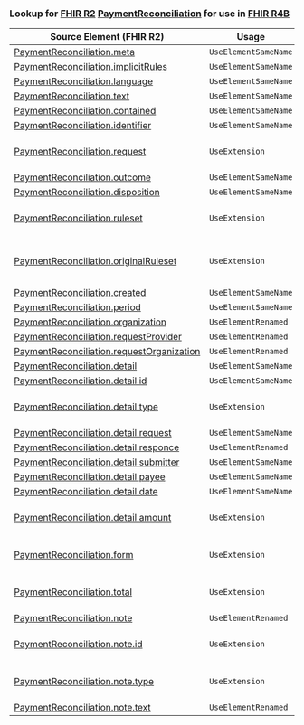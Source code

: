 ### Lookup for [FHIR R2](https://hl7.org/fhir/DSTU2/) [PaymentReconciliation](https://hl7.org/fhir/DSTU2/PaymentReconciliation.html) for use in [FHIR R4B](https://hl7.org/fhir/R4B/)

| Source Element (FHIR R2) | Usage | Target |
| -------------- | ----- | ------ |
| [PaymentReconciliation.meta](https://hl7.org/fhir/DSTU2/PaymentReconciliation.html#resource) | `UseElementSameName` | [PaymentReconciliation.meta](https://hl7.org/fhir/R4B/PaymentReconciliation.html#resource) |
| [PaymentReconciliation.implicitRules](https://hl7.org/fhir/DSTU2/PaymentReconciliation.html#resource) | `UseElementSameName` | [PaymentReconciliation.implicitRules](https://hl7.org/fhir/R4B/PaymentReconciliation.html#resource) |
| [PaymentReconciliation.language](https://hl7.org/fhir/DSTU2/PaymentReconciliation.html#resource) | `UseElementSameName` | [PaymentReconciliation.language](https://hl7.org/fhir/R4B/PaymentReconciliation.html#resource) |
| [PaymentReconciliation.text](https://hl7.org/fhir/DSTU2/PaymentReconciliation.html#resource) | `UseElementSameName` | [PaymentReconciliation.text](https://hl7.org/fhir/R4B/PaymentReconciliation.html#resource) |
| [PaymentReconciliation.contained](https://hl7.org/fhir/DSTU2/PaymentReconciliation.html#resource) | `UseElementSameName` | [PaymentReconciliation.contained](https://hl7.org/fhir/R4B/PaymentReconciliation.html#resource) |
| [PaymentReconciliation.identifier](https://hl7.org/fhir/DSTU2/PaymentReconciliation.html#resource) | `UseElementSameName` | [PaymentReconciliation.identifier](https://hl7.org/fhir/R4B/PaymentReconciliation.html#resource) |
| [PaymentReconciliation.request](https://hl7.org/fhir/DSTU2/PaymentReconciliation.html#resource) | `UseExtension` | [http://hl7.org/fhir/1.0/StructureDefinition/extension-PaymentReconciliation.request](StructureDefinition-ext-R2-PaymentReconciliation.request.html) |
| [PaymentReconciliation.outcome](https://hl7.org/fhir/DSTU2/PaymentReconciliation.html#resource) | `UseElementSameName` | [PaymentReconciliation.outcome](https://hl7.org/fhir/R4B/PaymentReconciliation.html#resource) |
| [PaymentReconciliation.disposition](https://hl7.org/fhir/DSTU2/PaymentReconciliation.html#resource) | `UseElementSameName` | [PaymentReconciliation.disposition](https://hl7.org/fhir/R4B/PaymentReconciliation.html#resource) |
| [PaymentReconciliation.ruleset](https://hl7.org/fhir/DSTU2/PaymentReconciliation.html#resource) | `UseExtension` | [http://hl7.org/fhir/1.0/StructureDefinition/extension-PaymentReconciliation.ruleset](StructureDefinition-ext-R2-PaymentReconciliation.ruleset.html) |
| [PaymentReconciliation.originalRuleset](https://hl7.org/fhir/DSTU2/PaymentReconciliation.html#resource) | `UseExtension` | [http://hl7.org/fhir/1.0/StructureDefinition/extension-PaymentReconciliation.originalRuleset](StructureDefinition-ext-R2-PaymentReconciliation.originalRuleset.html) |
| [PaymentReconciliation.created](https://hl7.org/fhir/DSTU2/PaymentReconciliation.html#resource) | `UseElementSameName` | [PaymentReconciliation.created](https://hl7.org/fhir/R4B/PaymentReconciliation.html#resource) |
| [PaymentReconciliation.period](https://hl7.org/fhir/DSTU2/PaymentReconciliation.html#resource) | `UseElementSameName` | [PaymentReconciliation.period](https://hl7.org/fhir/R4B/PaymentReconciliation.html#resource) |
| [PaymentReconciliation.organization](https://hl7.org/fhir/DSTU2/PaymentReconciliation.html#resource) | `UseElementRenamed` | [PaymentReconciliation.paymentIssuer](https://hl7.org/fhir/R4B/PaymentReconciliation.html#resource) |
| [PaymentReconciliation.requestProvider](https://hl7.org/fhir/DSTU2/PaymentReconciliation.html#resource) | `UseElementRenamed` | [PaymentReconciliation.requestor](https://hl7.org/fhir/R4B/PaymentReconciliation.html#resource) |
| [PaymentReconciliation.requestOrganization](https://hl7.org/fhir/DSTU2/PaymentReconciliation.html#resource) | `UseElementRenamed` | [PaymentReconciliation.requestor](https://hl7.org/fhir/R4B/PaymentReconciliation.html#resource) |
| [PaymentReconciliation.detail](https://hl7.org/fhir/DSTU2/PaymentReconciliation.html#resource) | `UseElementSameName` | [PaymentReconciliation.detail](https://hl7.org/fhir/R4B/PaymentReconciliation.html#resource) |
| [PaymentReconciliation.detail.id](https://hl7.org/fhir/DSTU2/PaymentReconciliation.html#resource) | `UseElementSameName` | [PaymentReconciliation.detail.id](https://hl7.org/fhir/R4B/PaymentReconciliation.html#resource) |
| [PaymentReconciliation.detail.type](https://hl7.org/fhir/DSTU2/PaymentReconciliation.html#resource) | `UseExtension` | [http://hl7.org/fhir/1.0/StructureDefinition/extension-PaymentReconciliation.detail.type](StructureDefinition-ext-R2-PR.de.type.html) |
| [PaymentReconciliation.detail.request](https://hl7.org/fhir/DSTU2/PaymentReconciliation.html#resource) | `UseElementSameName` | [PaymentReconciliation.detail.request](https://hl7.org/fhir/R4B/PaymentReconciliation.html#resource) |
| [PaymentReconciliation.detail.responce](https://hl7.org/fhir/DSTU2/PaymentReconciliation.html#resource) | `UseElementRenamed` | [PaymentReconciliation.detail.response](https://hl7.org/fhir/R4B/PaymentReconciliation.html#resource) |
| [PaymentReconciliation.detail.submitter](https://hl7.org/fhir/DSTU2/PaymentReconciliation.html#resource) | `UseElementSameName` | [PaymentReconciliation.detail.submitter](https://hl7.org/fhir/R4B/PaymentReconciliation.html#resource) |
| [PaymentReconciliation.detail.payee](https://hl7.org/fhir/DSTU2/PaymentReconciliation.html#resource) | `UseElementSameName` | [PaymentReconciliation.detail.payee](https://hl7.org/fhir/R4B/PaymentReconciliation.html#resource) |
| [PaymentReconciliation.detail.date](https://hl7.org/fhir/DSTU2/PaymentReconciliation.html#resource) | `UseElementSameName` | [PaymentReconciliation.detail.date](https://hl7.org/fhir/R4B/PaymentReconciliation.html#resource) |
| [PaymentReconciliation.detail.amount](https://hl7.org/fhir/DSTU2/PaymentReconciliation.html#resource) | `UseExtension` | [http://hl7.org/fhir/1.0/StructureDefinition/extension-PaymentReconciliation.detail.amount](StructureDefinition-ext-R2-PR.de.amount.html) |
| [PaymentReconciliation.form](https://hl7.org/fhir/DSTU2/PaymentReconciliation.html#resource) | `UseExtension` | [http://hl7.org/fhir/1.0/StructureDefinition/extension-PaymentReconciliation.form](StructureDefinition-ext-R2-PaymentReconciliation.form.html) |
| [PaymentReconciliation.total](https://hl7.org/fhir/DSTU2/PaymentReconciliation.html#resource) | `UseExtension` | [http://hl7.org/fhir/1.0/StructureDefinition/extension-PaymentReconciliation.total](StructureDefinition-ext-R2-PaymentReconciliation.total.html) |
| [PaymentReconciliation.note](https://hl7.org/fhir/DSTU2/PaymentReconciliation.html#resource) | `UseElementRenamed` | [PaymentReconciliation.processNote](https://hl7.org/fhir/R4B/PaymentReconciliation.html#resource) |
| [PaymentReconciliation.note.id](https://hl7.org/fhir/DSTU2/PaymentReconciliation.html#resource) | `UseExtension` | [http://hl7.org/fhir/1.0/StructureDefinition/extension-PaymentReconciliation.note.id](StructureDefinition-ext-R2-PR.no.id.html) |
| [PaymentReconciliation.note.type](https://hl7.org/fhir/DSTU2/PaymentReconciliation.html#resource) | `UseExtension` | [http://hl7.org/fhir/1.0/StructureDefinition/extension-PaymentReconciliation.note.type](StructureDefinition-ext-R2-PR.no.type.html) |
| [PaymentReconciliation.note.text](https://hl7.org/fhir/DSTU2/PaymentReconciliation.html#resource) | `UseElementRenamed` | [PaymentReconciliation.processNote.text](https://hl7.org/fhir/R4B/PaymentReconciliation.html#resource) |
